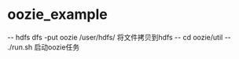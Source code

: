 # oozie_example
-- hdfs dfs -put oozie /user/hdfs/   将文件拷贝到hdfs
-- cd oozie/util
-- ./run.sh    启动oozie任务
